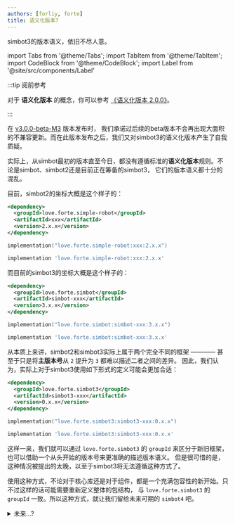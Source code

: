 ```yaml
---
authors: [forliy, forte]
title: 语义化版本?
---
```


simbot3的版本语义，依旧不尽人意。

<!--truncate-->

import Tabs from '@theme/Tabs';
import TabItem from '@theme/TabItem';
import CodeBlock from '@theme/CodeBlock';
import Label from '@site/src/components/Label'

:::tip 阅前参考

对于 **语义化版本** 的概念，你可以参考 [《语义化版本 2.0.0》](https://semver.org/lang/zh-CN/)。

:::

在 [v3.0.0-beta-M3](https://github.com/ForteScarlet/simpler-robot/releases/tag/v3.0.0-beta-M3) 版本发布时，
我们承诺过后续的beta版本不会再出现大面积的不兼容更新。而在此版本发布之后，我们又对simbot3的语义化版本产生了自我质疑。

实际上，从simbot最初的版本直至今日，都没有遵循标准的**语义化版本**规则。不论是simbot、simbot2还是目前正在筹备的simbot3，
它们的版本语义都十分的混乱。

目前，simbot2的坐标大概是这个样子的：

<Tabs groupId="use-dependency">
<TabItem value="Maven">

```xml
<dependency>
  <groupId>love.forte.simple-robot</groupId>
  <artifactId>xxx</artifactId>
  <version>2.x.x</version>
</dependency>
```

</TabItem>

<TabItem value="Gradle Kotlin DSL">

```kotlin
implementation("love.forte.simple-robot:xxx:2.x.x")
```

</TabItem>

<TabItem value="Gradle Groovy">

```groovy
implementation 'love.forte.simple-robot:xxx:2.x.x'
```

</TabItem>
</Tabs>

而目前的simbot3的坐标大概是这个样子的：

<Tabs groupId="use-dependency">
<TabItem value="Maven">

```xml
<dependency>
  <groupId>love.forte.simbot</groupId>
  <artifactId>simbot-xxx</artifactId>
  <version>3.x.x</version>
</dependency>
```

</TabItem>

<TabItem value="Gradle Kotlin DSL">

```kotlin
implementation("love.forte.simbot:simbot-xxx:3.x.x")
```

</TabItem>

<TabItem value="Gradle Groovy">

```groovy
implementation 'love.forte.simbot:simbot-xxx:3.x.x'
```

</TabItem>
</Tabs>

从本质上来讲，simbot2和simbot3实际上属于两个完全不同的框架 ———— 甚至于只是将**主版本号**从 `2` 提升为 `3` 都难以描述二者之间的差异。
因此，我们认为，实际上对于simbot3使用如下形式的定义可能会更加合适：

<Tabs groupId="use-dependency">
<TabItem value="Maven">

```xml
<dependency>
  <groupId>love.forte.simbot3</groupId>
  <artifactId>simbot3-xxx</artifactId>
  <version>0.x.x</version>
</dependency>
```

</TabItem>

<TabItem value="Gradle Kotlin DSL">

```kotlin
implementation("love.forte.simbot3:simbot3-xxx:0.x.x")
```

</TabItem>

<TabItem value="Gradle Groovy">

```groovy
implementation 'love.forte.simbot3:simbot3-xxx:0.x.x'
```

</TabItem>
</Tabs> 

这样一来，我们就可以通过 `love.forte.simbot3` 的 `groupId` 来区分于新旧框架，也可以借助一个从头开始的版本号来更准确的描述版本语义。
但是很可惜的是，这种情况被提出的太晚，以至于simbot3将无法遵循这种方式了。

使用这种方式，不论对于核心库还是对于组件，都是一个充满包容性的新开始。只不过这样的话可能需要重新定义整体的包结构，
与 `love.forte.simbot3` 的 `groupId` 一致。所以这种方式，就让我们留给未来可期的 `simbot4` 吧。

<details>
<summary>未来...?</summary>

:::tip 可期

美好的展望总是一切的开端。

:::

<Tabs groupId="use-dependency">
<TabItem value="Maven">

```xml
<dependency>
  <groupId>love.forte.simbot4</groupId>
  <artifactId>simbot4-xxx</artifactId>
  <version>0.x.x</version>
</dependency>
```

</TabItem>

<TabItem value="Gradle Kotlin DSL">

```kotlin
implementation("love.forte.simbot4:simbot4-xxx:0.x.x")
```

</TabItem>

<TabItem value="Gradle Groovy">

```groovy
implementation 'love.forte.simbot4:simbot4-xxx:0.x.x'
```

</TabItem>
</Tabs> 

</details>



